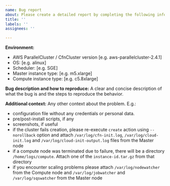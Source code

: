 ```yaml
---
name: Bug report
about: Please create a detailed report by completing the following information
title: ''
labels: ''
assignees: ''

---
```


**Environment:**
 - AWS ParallelCluster / CfnCluster version [e.g. aws-parallelcluster-2.4.1]
 - OS: [e.g. alinux]
 - Scheduler: [e.g. SGE]
 - Master instance type: [e.g. m5.xlarge]
 - Compute instance type: [e.g. c5.8xlarge]

**Bug description and how to reproduce:**
A clear and concise description of what the bug is and the steps to reproduce the behavior.

**Additional context:**
Any other context about the problem. E.g.:
 - configuration file without any credentials or personal data.
 - pre/post-install scripts, if any
 - screenshots, if useful
 - if the cluster fails creation, please re-execute `create` action using `--norollback` option and attach `/var/log/cfn-init.log`, `/var/log/cloud-init.log` and `/var/log/cloud-init-output.log` files from the Master node
 - if a compute node was terminated due to failure, there will be a directory `/home/logs/compute`. Attach one of the `instance-id.tar.gz` from that directory
 - if you encounter scaling problems please attach `/var/log/nodewatcher` from the Compute node and `/var/log/jobwatcher` and `/var/log/sqswatcher` from the Master node
